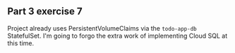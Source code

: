 ## Part 3 exercise 7

Project already uses PersistentVolumeClaims via the `todo-app-db` StatefulSet. I'm going to forgo the extra work of implementing Cloud SQL at this time.
